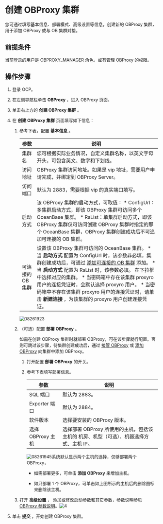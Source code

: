创建 OBProxy 集群 
==================================

您可通过填写基本信息、部署模式、高级设置等信息，创建新的 OBProxy 集群，用于添加 OBProxy 或与 OB 集群对接。

前提条件 
-------------------------

当前登录的用户是 OBPROXY_MANAGER 角色，或有管理 OBProxy 的权限。

**操作步骤** 
-----------------------------

1. 登录 OCP。

   

2. 在左侧导航栏单击 **OBProxy** ，进入 OBProxy 页面。

   

3. 单击右上方的 **创建 OBProxy 集群** 。

   

4. 在 **创建 OBProxy 集群** 页面填写如下信息：

   1. 参考下表，配置 **基本信息** 。

      

      |     参数     |                                                                                                                                                                                                                                                                          说明                                                                                                                                                                                                                                                                           |
      |------------|-------------------------------------------------------------------------------------------------------------------------------------------------------------------------------------------------------------------------------------------------------------------------------------------------------------------------------------------------------------------------------------------------------------------------------------------------------------------------------------------------------------------------------------------------------|
      | 集群名        | 您可根据实际业务情况，自定义集群名称，以英文字母开头，可包含英文、数字和下划线。                                                                                                                                                                                                                                                                                                                                                                                                                                                                                                              |
      | 访问地址       | OBProxy 集群访问地址。如果是 vip 地址，需要用户申请完成，并绑定到 OBProxy Server。                                                                                                                                                                                                                                                                                                                                                                                                                                                                                               |
      | 访问端口       | 默认为 2883，需要根据 vip 的真实端口填写。                                                                                                                                                                                                                                                                                                                                                                                                                                                                                                                            |
      | 启动方式       | 该 OBProxy 集群的启动方式，可取值： * ConfigUrl：多集群启动方式，即该 OBProxy 集群可访问多个 OceanBase 集群。   * RsList：单集群启动方式，即该 OBProxy 集群仅可访问创建 OBProxy 集群时指定的那个 OceanBase 集群，OBProxy 集群创建成功后不可追加可连接的 OB 集群。                                                                                                                                                                                                                                                                    |
      | 可连接的 OB 集群 | 设置该 OBProxy 集群可访问的 OceanBase 集群。 * 当 **启动方式** 配置为 ConfigUrl 时，该参数非必填，集群创建成功后，可通过 [添加可连接的 OB 集群](/en-US/3.quickstart/9.obproxy-management/10.add-a-connectable-ob-cluster.md) 添加。   * 当 **启动方式** 配置为 RsList 时，该参数必填。 在下拉框中选择对应的集群。 * 当密码箱中存在该集群 proxyro 用户的连接凭证时，会默认选择 proxyro 用户。   * 当密码箱中不存在该集群 proxyro 用户的连接凭证时，请单击 **新建连接** ，为该集群的  proxyro 用户创建连接凭证。      |

      

      ![08261923](https://help-static-aliyun-doc.aliyuncs.com/assets/img/zh-CN/2334601361/p312780.png)
      
   
   2. （可选）配置 **部署 OBProxy** 。

      如需在创建 OBProxy 集群时就部署 OBProxy，可在该步骤就行配置。否则可跳过该步骤，待集群创建成功后，通过 [接管 OBProxy](/zh-CN/3.quickstart/9.obproxy-management/2.obproxy.md) 或 [添加 OBProxy](/en-US/3.quickstart/9.obproxy-management/6.add-obproxy.md) 向集群中添加 OBProxy。
      1. 打开配置 **部署 OBProxy** 的开关。

         
      
      2. 参考下表填写部署信息。

         

         |      参数       |                         说明                         |
         |---------------|----------------------------------------------------|
         | SQL 端口        | 默认为 2883。                                          |
         | Exporter 端口   | 默认为 2884。                                          |
         | 软件版本          | 选择要安装的 OBProxy 版本。                                 |
         | 选择 OBProxy 主机 | 选择部署 OBProxy 所使用的主机，包括该主机的 机房、机型（可选）、机器选择方式、主机 IP。 |

         

         ![08261945](https://help-static-aliyun-doc.aliyuncs.com/assets/img/zh-CN/2334601361/p312784.png)系统默认显示两个主机的选择，仅够部署两个 OBProxy，
         * 如需部署更多，可单击 **添加 OBProxy** 来增加主机。

           
         
         * 如只部署 1 个 OBProxy，可单击如上图所示的主机后的删除图标来删除该主机。

           
         

         
      

      
   
   3. 打开 **高级设置** ， 添加或修改启动参数和其它参数，参数说明参见 [OBProxy 参数说明](t2009322.html#topic-2009322)。![4](https://help-static-aliyun-doc.aliyuncs.com/assets/img/zh-CN/8232382161/p240600.png)

      
   

   

5. 单击 **提交** ，开始创建 OBProxy 集群。

   



